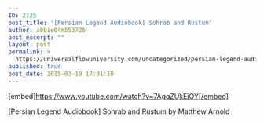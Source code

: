 ```yaml
---
ID: 2125
post_title: '[Persian Legend Audiobook] Sohrab and Rustum'
author: abbie04m553726
post_excerpt: ""
layout: post
permalink: >
  https://universalflowuniversity.com/uncategorized/persian-legend-audiobook-sohrab-and-rustum/
published: true
post_date: 2015-03-19 17:01:10
---
```

[embed]https://www.youtube.com/watch?v=7AgqZUkEjOY[/embed]<br>
<p>[Persian Legend Audiobook] Sohrab and Rustum by Matthew Arnold</p>
